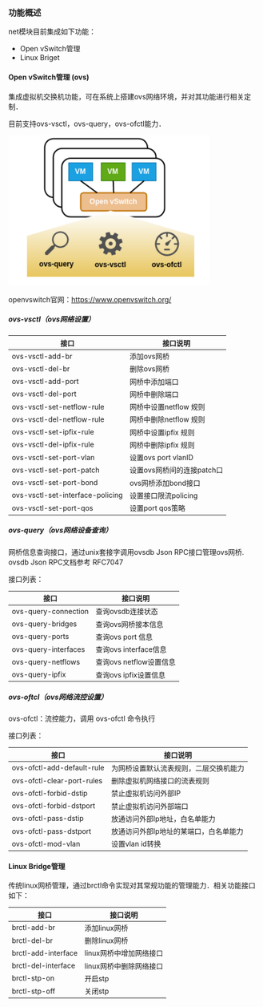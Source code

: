 ### **功能概述**

net模块目前集成如下功能：

- Open vSwitch管理
- Linux Briget

#### Open vSwitch管理 (ovs)

集成虚拟机交换机功能，可在系统上搭建ovs网络环境，并对其功能进行相关定制．

目前支持ovs-vsctl，ovs-query，ovs-ofctl能力．

<img src="./image/hmir-ovs-1.png" style="zoom:120%;" />	

openvswitch官网：https://www.openvswitch.org/

##### ovs-vsctl（ovs网络设置）

| 接口                             | 接口说明                   |
| -------------------------------- | -------------------------- |
| ovs-vsctl-add-br                 | 添加ovs网桥                |
| ovs-vsctl-del-br                 | 删除ovs网桥                |
| ovs-vsctl-add-port               | 网桥中添加端口             |
| ovs-vsctl-del-port               | 网桥中删除端口             |
| ovs-vsctl-set-netflow-rule       | 网桥中设置netflow 规则     |
| ovs-vsctl-del-netflow-rule       | 网桥中删除netflow 规则     |
| ovs-vsctl-set-ipfix-rule         | 网桥中设置ipfix 规则       |
| ovs-vsctl-del-ipfix-rule         | 网桥中删除ipfix 规则       |
| ovs-vsctl-set-port-vlan          | 设置ovs port vlanID        |
| ovs-vsctl-set-port-patch         | 设置ovs网桥间的连接patch口 |
| ovs-vsctl-set-port-bond          | ovs网桥添加bond接口        |
| ovs-vsctl-set-interface-policing | 设置接口限流policing       |
| ovs-vsctl-set-port-qos           | 设置port qos策略           |



##### ovs-query（ovs网络设备查询）

网桥信息查询接口，通过unix套接字调用ovsdb Json RPC接口管理ovs网桥. ovsdb Json RPC文档参考 RFC7047

接口列表：

| 接口                 | 接口说明                |
| -------------------- | ----------------------- |
| ovs-query-connection | 查询ovsdb连接状态       |
| ovs-query-bridges    | 查询ovs网桥接本信息     |
| ovs-query-ports      | 查询ovs port 信息       |
| ovs-query-interfaces | 查询ovs interface信息   |
| ovs-query-netflows   | 查询ovs netflow设置信息 |
| ovs-query-ipfix      | 查询ovs ipfix设置信息   |



##### ovs-oftcl（ovs网络流控设置）

ovs-ofctl：流控能力，调用 ovs-ofctl 命令执行

接口列表：

| 接口                       | 接口说明                               |
| -------------------------- | -------------------------------------- |
| ovs-ofctl-add-default-rule | 为网桥设置默认流表规则，二层交换机能力 |
| ovs-ofctl-clear-port-rules | 删除虚拟机网络接口的流表规则           |
| ovs-ofctl-forbid-dstip     | 禁止虚拟机访问外部IP                   |
| ovs-ofctl-forbid-dstport   | 禁止虚拟机访问外部端口                 |
| ovs-ofctl-pass-dstip       | 放通访问外部Ip地址，白名单能力         |
| ovs-ofctl-pass-dstport     | 放通访问外部Ip地址的某端口，白名单能力 |
| ovs-ofctl-mod-vlan         | 设置vlan id转换                        |



#### Linux Bridge管理

传统linux网桥管理，通过brctl命令实现对其常规功能的管理能力．相关功能接口如下：

| 接口                | 接口说明                |
| ------------------- | ----------------------- |
| brctl-add-br        | 添加linux网桥           |
| brctl-del-br        | 删除linux网桥           |
| brctl-add-interface | linux网桥中增加网络接口 |
| brctl-del-interface | linux网桥中删除网络接口 |
| brctl-stp-on        | 开启stp                 |
| brctl-stp-off       | 关闭stp                 |

